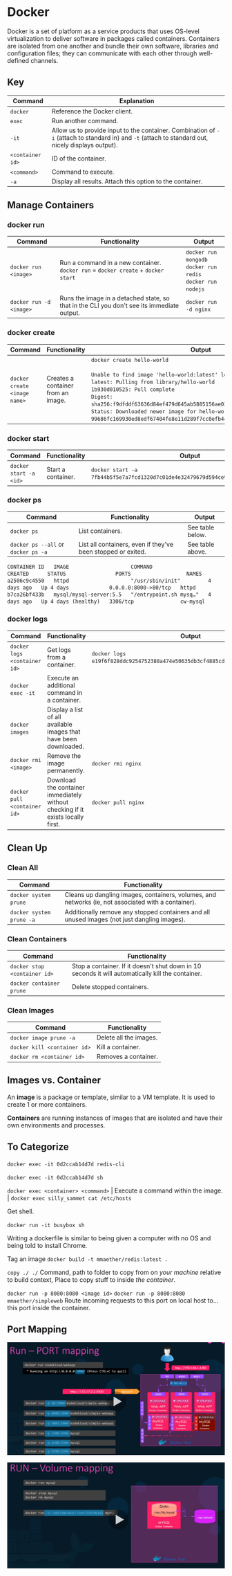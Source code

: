 # Docker

Docker is a set of platform as a service products that uses OS-level virtualization to deliver software in packages called containers. Containers are isolated from one another and bundle their own software, libraries and configuration files; they can communicate with each other through well-defined channels.

## Key

Command | Explanation
------- | -----------
`docker` | Reference the Docker client.
`exec` | Run another command.
`-it` | Allow us to provide input to the container. Combination of `-i` (attach to standard in) and `-t` (attach to standard out, nicely displays output).
`<container id>` | ID of the container.
`<command>` | Command to execute.
`-a` | Display all results. Attach this option to the container.

## Manage Containers

### docker run

Command | Functionality | Output
------- | ------------- | ------
`docker run <image>` | Run a command in a new container.<br>`docker run` = `docker create` + `docker start` | `docker run mongodb` <br>`docker run redis` <br>`docker run nodejs`
`docker run -d <image>`| Runs the image in a detached state, so that in the CLI you don't see its immediate output. | `docker run -d nginx`

### docker create

Command | Functionality | Output
------- | ------------- | ------
`docker create <image name>` | Creates a container from an image. | `docker create hello-world` <br><br>`Unable to find image 'hello-world:latest' locally` <br>`latest: Pulling from library/hello-world` <br>`1b930d010525: Pull complete` <br>`Digest: sha256:f9dfddf63636d84ef479d645ab5885156ae030f611a56f3a7ac7f2fdd86d7e4e` <br>`Status: Downloaded newer image for hello-world:latest` <br>`99686fc169930ed8edf67404fe8e11d289f7cc0efb444373182cd76f9e16932c`

### docker start

Command | Functionality | Output
------- | ------------- | ------
`docker start -a <id>` | Start a container. | `docker start -a 7fb44b5f5e7a7fcd1320d7c01de4e32479679d594ce97416ae6d70d3810a421a`

### docker ps

Command | Functionality | Output
------- | ------------- | ------
`docker ps` | List containers. | See table below.
`docker ps --all` or `docker ps -a` | List all containers, even if they've been stopped or exited. | See table above.

```
CONTAINER ID   IMAGE                    COMMAND                  CREATED      STATUS                PORTS                  NAMES
a2506c9c4550   httpd                    "/usr/sbin/init"         4 days ago   Up 4 days             0.0.0.0:8000->80/tcp   httpd
b7ca26bf433b   mysql/mysql-server:5.5   "/entrypoint.sh mysq…"   4 days ago   Up 4 days (healthy)   3306/tcp               cw-mysql
```

### docker logs

Command | Functionality | Output
------- | ------------- | ------
`docker logs <container id>` | Get logs from a container. | `docker logs e19f6f828ddc9254752388a474e50635db3cf4885cd7c3aa8d414d8ccd104ee6`
`docker exec -it` | Execute an additional command in a container. |
`docker images` | Display a list of all available images that have been downloaded.
`docker rmi <image>` | Remove the image permanently. | `docker rmi nginx`
`docker pull <container id>` | Download the container immediately without checking if it exists locally first. | `docker pull nginx`

## Clean Up

### Clean All

Command | Functionality
------- | -------------
`docker system prune` | Cleans up dangling images, containers, volumes, and networks (ie, not associated with a container).
`docker system prune -a` | Additionally remove any stopped containers and all unused images (not just dangling images).

### Clean Containers

Command | Functionality
------- | -------------
`docker stop <container id>` | Stop a container. If it doesn't shut down in 10 seconds it will automatically kill the container.
`docker container prune` | Delete stopped containers.

### Clean Images

Command | Functionality
------- | -------------
`docker image prune -a` | Delete all the images.
`docker kill <container id>` | Kill a container. |
`docker rm <container id>` | Removes a container. | `docker rm silly_sammet`

## Images vs. Container

An **image** is a package or template, similar to a VM template. It is used to create 1 or more containers.

**Containers** are running instances of images that are isolated and have their own environments and processes.

## To Categorize

`docker exec -it 0d2ccab14d7d redis-cli`

`docker exec -it 0d2ccab14d7d sh`

`docker exec <container> <command>` | Execute a command within the image. | `docker exec silly_sammet cat /etc/hosts`

Get shell.

`docker run -it busybox sh`

Writing a dockerfile is similar to being given a computer with no OS and being told to install Chrome.

Tag an image
`docker build -t mmaether/redis:latest .`

`copy ./ ./`
Command, path to folder to copy from on *your machine* relative to build context, Place to copy stuff to inside *the container*.

`docker run -p 8080:8080 <image id>`
`docker run -p 8080:8080 mmaether/simpleweb`
Route incoming requests to this port on local host to... this port inside the container.

## Port Mapping

![Docker port mapping](images/docker-port-mapping.jpg)

![Docker persist data](images/docker-persist-data.jpg)